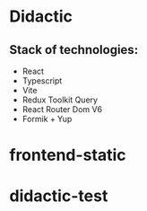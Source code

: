 
# Didactic

## Stack of technologies: 

- React
- Typescript
- Vite
- Redux Toolkit Query
- React Router Dom V6
- Formik + Yup
# frontend-static
# didactic-test
